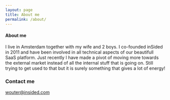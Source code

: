 ```yaml
---
layout: page
title: About me
permalink: /about/
---
```

 
#### About me 

I live in Amsterdam together with my wife and 2 boys. I co-founded inSided in 2011 and have been involved in all technical aspects of our beautifull SaaS platform. Just recently I have made a pivot of moving more towards the external market instead of all the internal stuff that is going on. Still trying to get used to that but it is surely something that gives a lot of energy!

### Contact me

[wouter@insided.com](mailto:wouter@insided.com)
